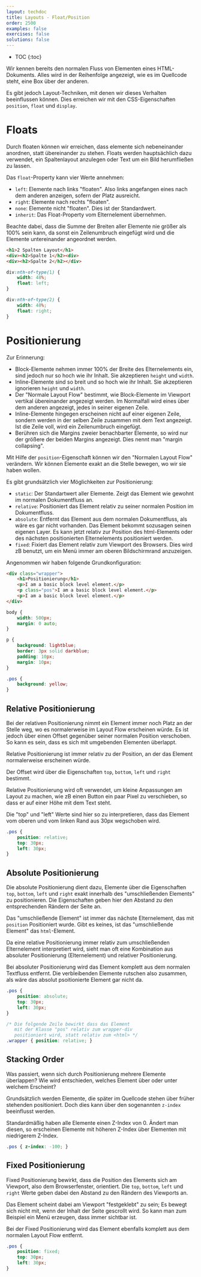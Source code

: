 ```yaml
---
layout: techdoc
title: Layouts - Float/Position
order: 2500
examples: false
exercises: false
solutions: false
---
```

* TOC
{:toc}

Wir kennen bereits den normalen Fluss von Elementen eines HTML-Dokuments. Alles wird in der Reihenfolge angezeigt, wie es im Quellcode steht, eine Box über der anderen.
<!-- Link zu HTML Grundlagen # Dokument Flow -->

Es gibt jedoch Layout-Techniken, mit denen wir dieses Verhalten beeinflussen können. Dies erreichen wir mit den CSS-Eigenschaften `position`, `float` und `display`.

# Floats
Durch floaten können wir erreichen, dass elemente sich nebeneinander anordnen, statt übereinander zu stehen. Floats werden hauptsächlich dazu verwendet, ein Spaltenlayout anzulegen oder Text um ein Bild herumfließen zu lassen.

Das `float`-Property kann vier Werte annehmen:
* `left`: Elemente nach links "floaten". Also links angefangen eines nach dem anderen anzeigen, sofern der Platz ausreicht.
* `right`: Elemente nach rechts "floaten".
* `none`: Elemente nicht "floaten". Dies ist der Standardwert.
* `inherit`: Das Float-Property vom Elternelement übernehmen.

Beachte dabei, dass die Summe der Breiten aller Elemente nie größer als 100% sein kann, da sonst ein Zeilenumbruch eingefügt wird und die Elemente untereinander angeordnet werden.

```html
<h1>2 Spalten Layout</h1>
<div><h2>Spalte 1</h2><div>
<div><h2>Spalte 2</h2></div>
```
```css
div:nth-of-type(1) {
    width: 48%;
    float: left;
}

div:nth-of-type(2) {
    width: 48%;
    float: right;
}
```

# Positionierung
Zur Erinnerung:
* Block-Elemente nehmen immer 100% der Breite des Elternelements ein, sind jedoch nur so hoch wie ihr Inhalt. Sie akzeptieren `height` und `width`.
* Inline-Elemente sind so breit und so hoch wie ihr Inhalt. Sie akzeptieren ignorieren `height` und `width`.
* Der "Normale Layout Flow" bestimmt, wie Block-Elemente im Viewport vertikal übereinander angezeigt werden. Im Normalfall wird eines über dem anderen angezeigt, jedes in seiner eigenen Zeile.
* Inline-Elemente hingegen erscheinen nicht auf einer eigenen Zeile, sondern werden in der selben Zeile zusammen mit dem Text angezeigt. Ist die Zeile voll, wird ein Zeilenumbruch eingefügt.
* Berühren sich die Margins zweier benachbarter Elemente, so wird nur der größere der beiden Margins angezeigt. Dies nennt man "margin collapsing".

Mit Hilfe der `position`-Eigenschaft können wir den "Normalen Layout Flow" verändern. Wir können Elemente exakt an die Stelle bewegen, wo wir sie haben wollen.

Es gibt grundsätzlich vier Möglichkeiten zur Positionierung:
* `static`: Der Standartwert aller Elemente. Zeigt das Element wie gewohnt im normalen Dokumentfluss an.
* `relative`: Positioniert das Element relativ zu seiner normalen Position im Dokumentfluss.
* `absolute`: Entfernt das Element aus dem normalen Dokumentfluss, als wäre es gar nicht vorhanden. Das Element bekommt sozusagen seinen eigenen Layer. Es kann jetzt relativ zur Position des html-Elements oder des nächsten positionierten Elternelements positioniert werden.
* `fixed`: Fixiert das Element relativ zum Viewport des Browsers. Dies wird zB benutzt, um ein Menü immer am oberen Bildschirmrand anzuzeigen.

Angenommen wir haben folgende Grundkonfiguration:

```html
<div class="wrapper">
    <h1>Positionierung</h1>
    <p>I am a basic block level element.</p>
    <p class="pos">I am a basic block level element.</p>
    <p>I am a basic block level element.</p>
</div>
```
```css
body {
    width: 500px;
    margin: 0 auto;
}

p {
    background: lightblue;
    border: 3px solid darkblue;
    padding: 10px;
    margin: 10px;
}

.pos {
    background: yellow;
}
```

## Relative Positionierung
Bei der relativen Positionierung nimmt ein Element immer noch Platz an der Stelle weg, wo es normalerweise im Layout Flow erscheinen würde. Es ist jedoch über einen Offset gegenüber seiner normalen Position verschoben. So kann es sein, dass es sich mit umgebenden Elementen überlappt.

Relative Positionierung ist immer relativ zu der Position, an der das Element normalerweise erscheinen würde.

Der Offset wird über die Eigenschaften `top`, `bottom`, `left` und `right` bestimmt.

Relative Positionierung wird oft verwendet, um kleine Anpassungen am Layout zu machen, wie zB einen Button ein paar Pixel zu verschieben, so dass er auf einer Höhe mit dem Text steht.

Die "top" und "left" Werte sind hier so zu interpretieren, dass das Element vom oberen und vom linken Rand aus 30px wegschoben wird.

```css
.pos {
    position: relative;
    top: 30px;
    left: 30px;
}
```

## Absolute Positionierung
Die absolute Positionierung dient dazu, Elemente über die Eigenschaften `top`, `bottom`, `left` und `right` exakt innerhalb des "umschließenden Elements" zu positionieren. Die Eigenschaften geben hier den Abstand zu den entsprechenden Rändern der Seite an.

Das "umschließende Element" ist immer das nächste Elternelement, das mit `position` Positioniert wurde. Gibt es keines, ist das "umschließende Element" das `html`-Element.

Da eine relative Positionierung immer relativ zum umschließenden Elternelement interpretiert wird, sieht man oft eine Kombination aus absoluter Positionierung (Elternelement) und relativer Positionierung.

Bei absoluter Positionierung wird das Element komplett aus dem normalen Textfluss entfernt. Die verbleibenden Elemente rutschen also zusammen, als wäre das absolut psoitionierte Element gar nicht da.

```css
.pos {
    position: absolute;
    top: 30px;
    left: 30px;
}

/* Die folgende Zeile bewirkt dass das Element
   mit der Klasse "pos" relativ zum wrapper-div
   positioniert wird, statt relativ zum <html> */
.wrapper { position: relative; }
```

## Stacking Order
Was passiert, wenn sich durch Positionierung mehrere Elemente überlappen? Wie wird entschieden, welches Element über oder unter welchem Erscheint?

Grundsätzlich werden Elemente, die später im Quellcode stehen über früher stehenden positioniert. Doch dies kann über den sogenannten `z-index` beeinflusst werden.

Standardmäßig haben alle Elemente einen Z-Index von 0. Ändert man diesen, so erscheinen Elemente mit höheren Z-Index über Elementen mit niedrigerem Z-Index.

```css
.pos { z-index: -100; }
```

## Fixed Positionierung
Fixed Positionierung bewirkt, dass die Position des Elements sich am Viewport, also dem Browserfenster, orientiert. Die `top`, `bottom`, `left` und `right` Werte geben dabei den Abstand zu den Rändern des Viewports an.

Das Element scheint dabei am Viewport "festgeklebt" zu sein; Es bewegt sich nicht mit, wenn der Inhalt der Seite gescrollt wird. So kann man zum Beispiel ein Menü erzeugen, dass immer sichtbar ist.

Bei der Fixed Positionierung wird das Element ebenfalls komplett aus dem normalen Layout Flow entfernt.

```css
.pos {
    position: fixed;
    top: 30px;
    left: 30px;
}
```
